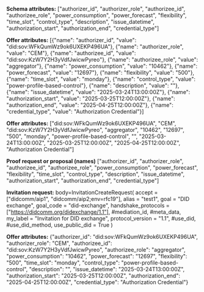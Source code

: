 **Schema attributes:** ["authorizer_id", "authorizer_role", "authorizee_id", "authorizee_role", "power_consumption", "power_forecast", "flexibility", "time_slot", "control_type", "description", "issue_datetime", "authorization_start", "authorization_end", "credential_type"]

**Offer attributes:** [{"name": "authorizer_id", "value": "did:sov:WFkQumWz9ok6UXEKP496UA"}, {"name": "authorizer_role", "value": "CEM"}, {"name": "authorizee_id", "value": "did:sov:KzW7Y2H3yVdfJwicwPyreo"}, {"name": "authorizee_role", "value": "aggregator"}, {"name": "power_consumption", "value": "10462"}, {"name": "power_forecast", "value": "12697"}, {"name": "flexibility", "value": "500"}, {"name": "time_slot", "value": "monday"}, {"name": "control_type", "value": "power-profile-based-control"}, {"name": "description", "value": ""}, {"name": "issue_datetime", "value": "2025-03-24T13:00:00Z"}, {"name": "authorization_start", "value": "2025-03-25T12:00:00Z"}, {"name": "authorization_end", "value": "2025-04-25T12:00:00Z"}, {"name": "credential_type", "value": "Authorization Credential"}]

**Offer attributes:** ["did:sov:WFkQumWz9ok6UXEKP496UA", "CEM", "did:sov:KzW7Y2H3yVdfJwicwPyreo", "aggregator", "10462", "12697", "500", "monday", "power-profile-based-control", "", "2025-03-24T13:00:00Z", "2025-03-25T12:00:00Z", "2025-04-25T12:00:00Z", "Authorization Credential"]

**Proof request or proposal (names)** ["authorizer_id", "authorizer_role", "authorizee_id", "authorizee_role", "power_consumption", "power_forecast", "flexibility", "time_slot", "control_type", "description", "issue_datetime", "authorization_start", "authorization_end", "credential_type"]

**Invitation request:**         body=InvitationCreateRequest(
            accept = ["didcomm/aip1", "didcomm/aip2;env=rfc19"],
            alias = "test1",
            goal = "DID exchange", 
            goal_code = "did-exchange",
            handshake_protocols = ["https://didcomm.org/didexchange/1.1"],
            #mediation_id,
            #meta_data,
            my_label = "Invitation for DID exchange",
            protocol_version = "1.1",
            #use_did,
            #use_did_method,
            use_public_did = True
        )

**Offer attributes:** {"authorizer_id": "did:sov:WFkQumWz9ok6UXEKP496UA", "authorizer_role": "CEM", "authorizee_id": "did:sov:KzW7Y2H3yVdfJwicwPyreo", "authorizee_role": "aggregator", "power_consumption": "10462", "power_forecast": "12697", "flexibility": "500", "time_slot": "monday", "control_type": "power-profile-based-control", "description": "", "issue_datetime": "2025-03-24T13:00:00Z", "authorization_start": "2025-03-25T12:00:00Z", "authorization_end": "2025-04-25T12:00:00Z", "credential_type": "Authorization Credential"}